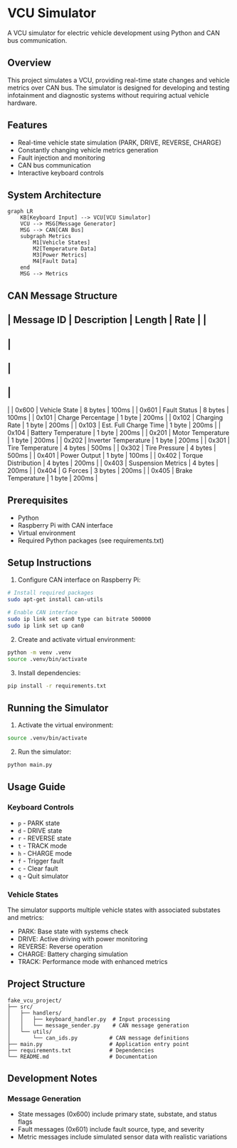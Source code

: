 # VCU Simulator
A VCU simulator for electric vehicle development using Python and CAN bus communication.

## Overview
This project simulates a VCU, providing real-time state changes and vehicle metrics over CAN bus. The simulator is designed for developing and testing infotainment and diagnostic systems without requiring actual vehicle hardware.

## Features
- Real-time vehicle state simulation (PARK, DRIVE, REVERSE, CHARGE)
- Constantly changing vehicle metrics generation
- Fault injection and monitoring
- CAN bus communication
- Interactive keyboard controls

## System Architecture
```mermaid
graph LR
    KB[Keyboard Input] --> VCU[VCU Simulator]
    VCU --> MSG[Message Generator]
    MSG --> CAN[CAN Bus]
    subgraph Metrics
        M1[Vehicle States]
        M2[Temperature Data]
        M3[Power Metrics]
        M4[Fault Data]
    end
    MSG --> Metrics
```

## CAN Message Structure
|
 Message ID 
|
 Description 
|
 Length 
|
 Rate 
|
|
------------
|
-------------
|
---------
|
------
|
|
 0x600 
|
 Vehicle State 
|
 8 bytes 
|
 100ms 
|
|
 0x601 
|
 Fault Status 
|
 8 bytes 
|
 100ms 
|
|
 0x101 
|
 Charge Percentage 
|
 1 byte 
|
 200ms 
|
|
 0x102 
|
 Charging Rate 
|
 1 byte 
|
 200ms 
|
|
 0x103 
|
 Est. Full Charge Time 
|
 1 byte 
|
 200ms 
|
|
 0x104 
|
 Battery Temperature 
|
 1 byte 
|
 200ms 
|
|
 0x201 
|
 Motor Temperature 
|
 1 byte 
|
 200ms 
|
|
 0x202 
|
 Inverter Temperature 
|
 1 byte 
|
 200ms 
|
|
 0x301 
|
 Tire Temperature 
|
 4 bytes 
|
 500ms 
|
|
 0x302 
|
 Tire Pressure 
|
 4 bytes 
|
 500ms 
|
|
 0x401 
|
 Power Output 
|
 1 byte 
|
 100ms 
|
|
 0x402 
|
 Torque Distribution 
|
 4 bytes 
|
 200ms 
|
|
 0x403 
|
 Suspension Metrics 
|
 4 bytes 
|
 200ms 
|
|
 0x404 
|
 G Forces 
|
 3 bytes 
|
 200ms 
|
|
 0x405 
|
 Brake Temperature 
|
 1 byte 
|
 200ms 
|

## Prerequisites
- Python
- Raspberry Pi with CAN interface
- Virtual environment
- Required Python packages (see requirements.txt)

## Setup Instructions
1. Configure CAN interface on Raspberry Pi:
```bash
# Install required packages
sudo apt-get install can-utils

# Enable CAN interface
sudo ip link set can0 type can bitrate 500000
sudo ip link set up can0
```

2. Create and activate virtual environment:
```bash
python -m venv .venv
source .venv/bin/activate
```

3. Install dependencies:
```bash
pip install -r requirements.txt
```

## Running the Simulator
1. Activate the virtual environment:
```bash
source .venv/bin/activate
```

2. Run the simulator:
```bash
python main.py
```

## Usage Guide
### Keyboard Controls
- `p` - PARK state
- `d` - DRIVE state
- `r` - REVERSE state
- `t` - TRACK mode
- `h` - CHARGE mode
- `f` - Trigger fault
- `c` - Clear fault
- `q` - Quit simulator

### Vehicle States
The simulator supports multiple vehicle states with associated substates and metrics:
- PARK: Base state with systems check
- DRIVE: Active driving with power monitoring
- REVERSE: Reverse operation
- CHARGE: Battery charging simulation
- TRACK: Performance mode with enhanced metrics

## Project Structure
```
fake_vcu_project/
├── src/
│   ├── handlers/
│   │   ├── keyboard_handler.py  # Input processing
│   │   └── message_sender.py    # CAN message generation
│   └── utils/
│       └── can_ids.py          # CAN message definitions
├── main.py                     # Application entry point
├── requirements.txt            # Dependencies
└── README.md                   # Documentation
```

## Development Notes
### Message Generation
- State messages (0x600) include primary state, substate, and status flags
- Fault messages (0x601) include fault source, type, and severity
- Metric messages include simulated sensor data with realistic variations


